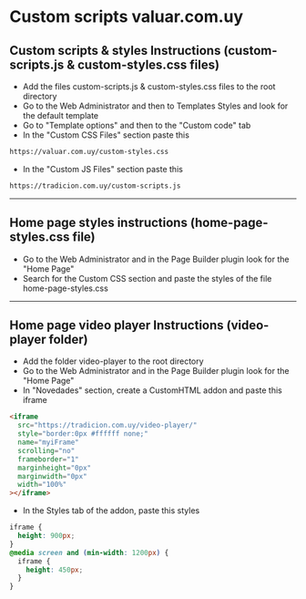 # Custom scripts valuar.com.uy

## Custom scripts & styles Instructions (custom-scripts.js & custom-styles.css files)

- Add the files custom-scripts.js & custom-styles.css files to the root directory
- Go to the Web Administrator and then to Templates Styles and look for the default template
- Go to "Template options" and then to the "Custom code" tab
- In the "Custom CSS Files" section paste this

```sh
https://valuar.com.uy/custom-styles.css
```

- In the "Custom JS Files" section paste this

```sh
https://tradicion.com.uy/custom-scripts.js
```

<hr/>

## Home page styles instructions (home-page-styles.css file)

- Go to the Web Administrator and in the Page Builder plugin look for the "Home Page"
- Search for the Custom CSS section and paste the styles of the file home-page-styles.css

<hr/>

## Home page video player Instructions (video-player folder)

- Add the folder video-player to the root directory
- Go to the Web Administrator and in the Page Builder plugin look for the "Home Page"
- In "Novedades" section, create a CustomHTML addon and paste this iframe

```html
<iframe
  src="https://tradicion.com.uy/video-player/"
  style="border:0px #ffffff none;"
  name="myiFrame"
  scrolling="no"
  frameborder="1"
  marginheight="0px"
  marginwidth="0px"
  width="100%"
></iframe>
```

- In the Styles tab of the addon, paste this styles

```css
iframe {
  height: 900px;
}
@media screen and (min-width: 1200px) {
  iframe {
    height: 450px;
  }
}
```
